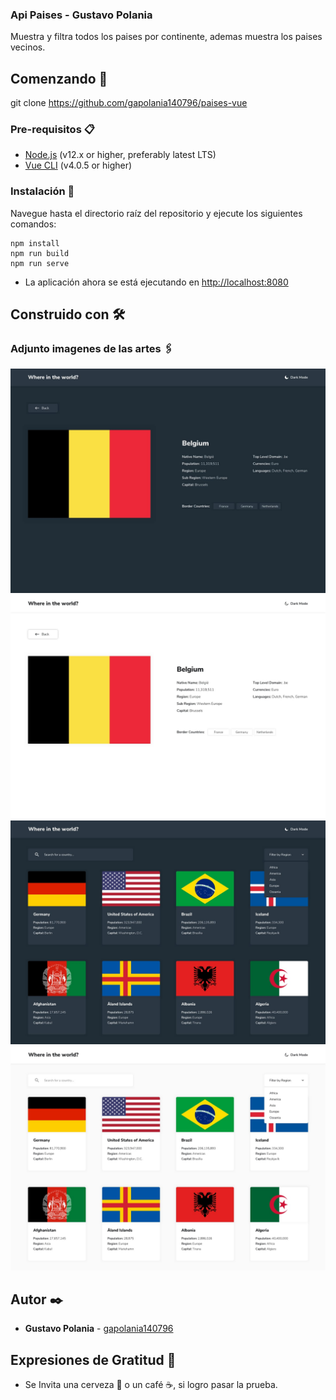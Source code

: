 ### Api Paises - Gustavo Polania

Muestra y filtra todos los paises por continente, ademas muestra los paises vecinos.

## Comenzando 🚀
git clone https://github.com/gapolania140796/paises-vue


### Pre-requisitos 📋
- [Node.js](https://nodejs.org/en/) (v12.x or higher, preferably latest LTS)
- [Vue CLI](https://www.npmjs.com/package/@vue/cli) (v4.0.5 or higher)

### Instalación 🔧

Navegue hasta el directorio raíz del repositorio y ejecute los siguientes comandos:
```
npm install
npm run build
npm run serve
```

- La aplicación ahora se está ejecutando en [http://localhost:8080](http://localhost:8080)

## Construido con 🛠️

### Adjunto imagenes de las artes 🖇
![desktop-design-detail-dark](desktop-design-detail-dark.jpg)
![desktop-design-detail-light](desktop-design-detail-light.jpg)
![desktop-design-home-dark](desktop-design-home-dark.jpg)
![desktop-design-home-light](desktop-design-home-light.jpg)


## Autor ✒️

* **Gustavo Polania** - [gapolania140796](https://github.com/gapolania140796/paises-vue)



## Expresiones de Gratitud 🎁

* Se Invita una cerveza 🍺 o un café ☕, si logro pasar la prueba.
